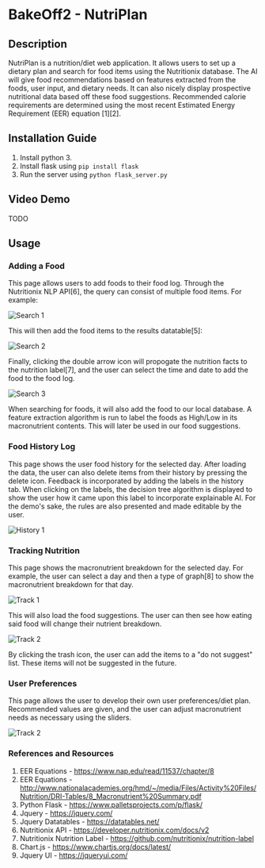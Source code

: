 # BakeOff2 - NutriPlan

## Description
NutriPlan is a nutrition/diet web application. It allows users to set up a dietary plan and search for food items using the Nutritionix database. The AI will give food recommendations based on features extracted from the foods, user input, and dietary needs. It can also nicely display prospective nutritional data based off these food suggestions. Recommended calorie requirements are determined using the most recent Estimated Energy Requirement (EER) equation [1][2]. 

## Installation Guide
1. Install python 3.
2. Install flask using `pip install flask`
3. Run the server using `python flask_server.py`


## Video Demo

TODO

## Usage

### Adding a Food
This page allows users to add foods to their food log. Through the Nutritionix NLP API[6], the query can consist of multiple food items. For example: 

![Search 1](/pictures/index_search.PNG)

This will then add the food items to the results datatable[5]:

![Search 2](/pictures/index_search2.PNG)

Finally, clicking the double arrow icon will propogate the nutrition facts to the nutrition label[7], and the user can select the time and date to add the food to the food log.

![Search 3](/pictures/index_search3.PNG)

When searching for foods, it will also add the food to our local database. A feature extraction algorithm is run to label the foods as High/Low in its macronutrient contents. This will later be used in our food suggestions.

### Food History Log
This page shows the user food history for the selected day. After loading the data, the user can also delete items from their history by pressing the delete icon. Feedback is incorporated by adding the labels in the history tab. When clicking on the labels, the decision tree algorithm is displayed to show the user how it came upon this label to incorporate explainable AI. For the demo's sake, the rules are also presented and made editable by the user.

![History 1](/pictures/history1.PNG)

### Tracking Nutrition
This page shows the macronutrient breakdown for the selected day. For example, the user can select a day and then a type of graph[8] to show the macronutrient breakdown for that day.

![Track 1](/pictures/track1.PNG)

This will also load the food suggestions. The user can then see how eating said food will change their nutrient breakdown.

![Track 2](/pictures/track2.PNG)

By clicking the trash icon, the user can add the items to a "do not suggest" list. These items will not be suggested in the future.

### User Preferences
This page allows the user to develop their own user preferences/diet plan. Recommended values are given, and the user can adjust macronutrient needs as necessary using the sliders.

![Track 2](/pictures/preferences1.PNG)

### References and Resources
1. EER Equations - https://www.nap.edu/read/11537/chapter/8
2. EER Equations - http://www.nationalacademies.org/hmd/~/media/Files/Activity%20Files/Nutrition/DRI-Tables/8_Macronutrient%20Summary.pdf
3. Python Flask - https://www.palletsprojects.com/p/flask/
4. Jquery - https://jquery.com/
5. Jquery Datatables - https://datatables.net/
6. Nutritionix API - https://developer.nutritionix.com/docs/v2
7. Nutritionix Nutrition Label - https://github.com/nutritionix/nutrition-label
8. Chart.js - https://www.chartjs.org/docs/latest/
9. Jquery UI - https://jqueryui.com/
